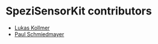 <!--
                  
#
# This source file is part of the SpeziSensorKit open source project
#
# SPDX-FileCopyrightText: 2025 Stanford University and the project authors (see CONTRIBUTORS.md)
#
# SPDX-License-Identifier: MIT
# 
             
-->

SpeziSensorKit contributors
====================

* [Lukas Kollmer](https://github.com/lukaskollmer)
* [Paul Schmiedmayer](https://github.com/PSchmiedmayer)
